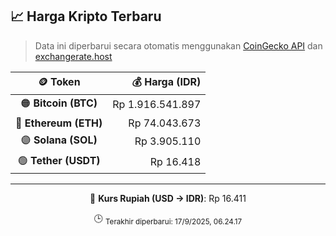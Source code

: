 

<!-- HARGA_KRIPTO -->
## 📈 Harga Kripto Terbaru

> Data ini diperbarui secara otomatis menggunakan [CoinGecko API](https://www.coingecko.com/) dan [exchangerate.host](https://exchangerate.host/)

<div align="center">

| 🪙 Token | 💰 Harga (IDR) |
|:------:|---------------:|
| 🟠 **Bitcoin (BTC)**   | Rp 1.916.541.897 |
| 🔵 **Ethereum (ETH)**  | Rp 74.043.673 |
| 🟣 **Solana (SOL)**    | Rp 3.905.110 |
| 🟢 **Tether (USDT)**   | Rp 16.418 |

---

💱 **Kurs Rupiah (USD → IDR)**: Rp 16.411

🕒 <sub>Terakhir diperbarui: 17/9/2025, 06.24.17</sub>

</div>
<!-- /HARGA_KRIPTO -->